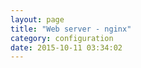 ```yaml
---
layout: page
title: "Web server - nginx"
category: configuration
date: 2015-10-11 03:34:02
---
```



